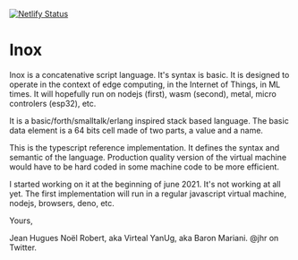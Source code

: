 [![Netlify Status](https://api.netlify.com/api/v1/badges/d4d3fa7e-d9ff-407e-b750-9c41e038c006/deploy-status)](https://app.netlify.com/sites/inox/deploys)



# Inox

Inox is a concatenative script language. It's syntax is basic. It is designed to operate in the context of edge computing, in the Internet of Things, in ML times. It will hopefully run on nodejs (first), wasm (second), metal, micro controlers (esp32), etc.

It is a basic/forth/smalltalk/erlang inspired stack based language. The basic data element is a 64 bits cell made of two parts, a value and a name.

This is the typescript reference implementation. It defines the syntax and semantic of the language. Production quality version of the virtual machine would have to be hard coded in some machine code to be more efficient.

I started working on it at the beginning of june 2021. It's not working at all yet. The first implementation will run in a regular javascript virtual machine, nodejs, browsers, deno, etc.

Yours,

   Jean Hugues Noël Robert, aka Virteal YanUg, aka Baron Mariani. @jhr on Twitter.

